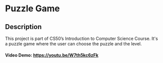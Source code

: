 # Puzzle Game

## Description

This project is part of CS50’s Introduction to Computer Science Course. It's a puzzle game where the user can choose the puzzle and the level.

#### Video Demo:  https://youtu.be/W7th5kc6zFk